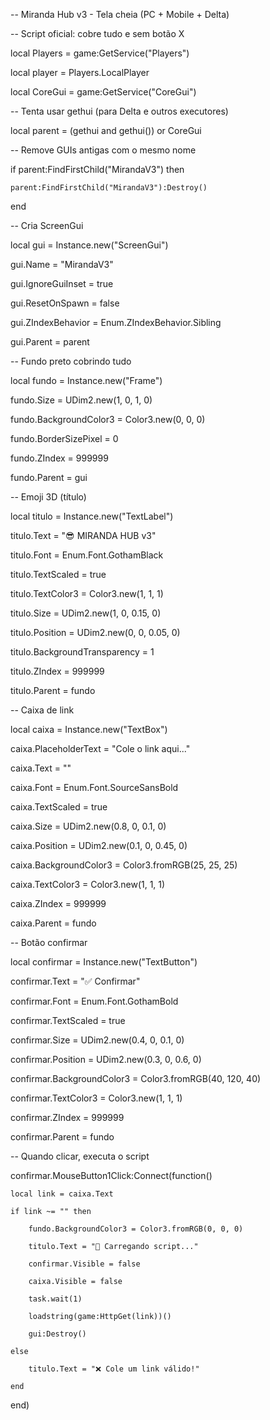 -- Miranda Hub v3 - Tela cheia (PC + Mobile + Delta)

-- Script oficial: cobre tudo e sem botão X

local Players = game:GetService("Players")

local player = Players.LocalPlayer

local CoreGui = game:GetService("CoreGui")

-- Tenta usar gethui (para Delta e outros executores)

local parent = (gethui and gethui()) or CoreGui

-- Remove GUIs antigas com o mesmo nome

if parent:FindFirstChild("MirandaV3") then

    parent:FindFirstChild("MirandaV3"):Destroy()

end

-- Cria ScreenGui

local gui = Instance.new("ScreenGui")

gui.Name = "MirandaV3"

gui.IgnoreGuiInset = true

gui.ResetOnSpawn = false

gui.ZIndexBehavior = Enum.ZIndexBehavior.Sibling

gui.Parent = parent

-- Fundo preto cobrindo tudo

local fundo = Instance.new("Frame")

fundo.Size = UDim2.new(1, 0, 1, 0)

fundo.BackgroundColor3 = Color3.new(0, 0, 0)

fundo.BorderSizePixel = 0

fundo.ZIndex = 999999

fundo.Parent = gui

-- Emoji 3D (título)

local titulo = Instance.new("TextLabel")

titulo.Text = "😎 MIRANDA HUB v3"

titulo.Font = Enum.Font.GothamBlack

titulo.TextScaled = true

titulo.TextColor3 = Color3.new(1, 1, 1)

titulo.Size = UDim2.new(1, 0, 0.15, 0)

titulo.Position = UDim2.new(0, 0, 0.05, 0)

titulo.BackgroundTransparency = 1

titulo.ZIndex = 999999

titulo.Parent = fundo

-- Caixa de link

local caixa = Instance.new("TextBox")

caixa.PlaceholderText = "Cole o link aqui..."

caixa.Text = ""

caixa.Font = Enum.Font.SourceSansBold

caixa.TextScaled = true

caixa.Size = UDim2.new(0.8, 0, 0.1, 0)

caixa.Position = UDim2.new(0.1, 0, 0.45, 0)

caixa.BackgroundColor3 = Color3.fromRGB(25, 25, 25)

caixa.TextColor3 = Color3.new(1, 1, 1)

caixa.ZIndex = 999999

caixa.Parent = fundo

-- Botão confirmar

local confirmar = Instance.new("TextButton")

confirmar.Text = "✅ Confirmar"

confirmar.Font = Enum.Font.GothamBold

confirmar.TextScaled = true

confirmar.Size = UDim2.new(0.4, 0, 0.1, 0)

confirmar.Position = UDim2.new(0.3, 0, 0.6, 0)

confirmar.BackgroundColor3 = Color3.fromRGB(40, 120, 40)

confirmar.TextColor3 = Color3.new(1, 1, 1)

confirmar.ZIndex = 999999

confirmar.Parent = fundo

-- Quando clicar, executa o script

confirmar.MouseButton1Click:Connect(function()

    local link = caixa.Text

    if link ~= "" then

        fundo.BackgroundColor3 = Color3.fromRGB(0, 0, 0)

        titulo.Text = "🔄 Carregando script..."

        confirmar.Visible = false

        caixa.Visible = false

        task.wait(1)

        loadstring(game:HttpGet(link))()

        gui:Destroy()

    else

        titulo.Text = "❌ Cole um link válido!"

    end

end)
